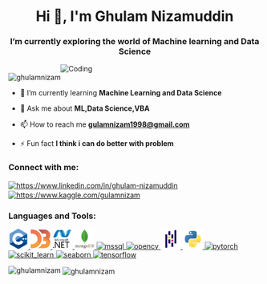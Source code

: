 <!--[![MasterHead](https://1.bp.blogspot.com/-7A4WynwLsM... )](https://GhulamNizam.io)-->
<h1 align="center">Hi 👋, I'm Ghulam Nizamuddin</h1>
<h3 align="center">I’m currently exploring the world of Machine learning and Data Science</h3>
<img align ="right" alt = "Coding" width ="400" src = "https://cdn.dribbble.com/users/1081898/screenshots/6068596/01.gif">

<p align="left"> <img src="https://komarev.com/ghpvc/?username=ghulamnizam&label=Profile%20views&color=0e75b6&style=flat" alt="ghulamnizam" /> </p>

- 🌱 I’m currently learning **Machine Learning and Data Science**

- 💬 Ask me about **ML,Data Science,VBA**

- 📫 How to reach me **gulamnizam1998@gmail.com**

- ⚡ Fun fact **I think i can do better with problem**

<h3 align="left">Connect with me:</h3>
<p align="left">
<a href="https://linkedin.com/in/https://www.linkedin.com/in/ghulam-nizamuddin" target="blank"><img align="center" src="https://raw.githubusercontent.com/rahuldkjain/github-profile-readme-generator/master/src/images/icons/Social/linked-in-alt.svg" alt="https://www.linkedin.com/in/ghulam-nizamuddin" height="30" width="40" /></a>
<a href="https://kaggle.com/https://www.kaggle.com/gulamnizam" target="blank"><img align="center" src="https://raw.githubusercontent.com/rahuldkjain/github-profile-readme-generator/master/src/images/icons/Social/kaggle.svg" alt="https://www.kaggle.com/gulamnizam" height="30" width="40" /></a>
</p>

<h3 align="left">Languages and Tools:</h3>
<p align="left"> <a href="https://www.w3schools.com/cpp/" target="_blank" rel="noreferrer"> <img src="https://raw.githubusercontent.com/devicons/devicon/master/icons/cplusplus/cplusplus-original.svg" alt="cplusplus" width="40" height="40"/> </a> <a href="https://d3js.org/" target="_blank" rel="noreferrer"> <img src="https://raw.githubusercontent.com/devicons/devicon/master/icons/d3js/d3js-original.svg" alt="d3js" width="40" height="40"/> </a> <a href="https://dotnet.microsoft.com/" target="_blank" rel="noreferrer"> <img src="https://raw.githubusercontent.com/devicons/devicon/master/icons/dot-net/dot-net-original-wordmark.svg" alt="dotnet" width="40" height="40"/> </a> <a href="https://www.mongodb.com/" target="_blank" rel="noreferrer"> <img src="https://raw.githubusercontent.com/devicons/devicon/master/icons/mongodb/mongodb-original-wordmark.svg" alt="mongodb" width="40" height="40"/> </a> <a href="https://www.microsoft.com/en-us/sql-server" target="_blank" rel="noreferrer"> <img src="https://www.svgrepo.com/show/303229/microsoft-sql-server-logo.svg" alt="mssql" width="40" height="40"/> </a> <a href="https://opencv.org/" target="_blank" rel="noreferrer"> <img src="https://www.vectorlogo.zone/logos/opencv/opencv-icon.svg" alt="opencv" width="40" height="40"/> </a> <a href="https://pandas.pydata.org/" target="_blank" rel="noreferrer"> <img src="https://raw.githubusercontent.com/devicons/devicon/2ae2a900d2f041da66e950e4d48052658d850630/icons/pandas/pandas-original.svg" alt="pandas" width="40" height="40"/> </a> <a href="https://www.python.org" target="_blank" rel="noreferrer"> <img src="https://raw.githubusercontent.com/devicons/devicon/master/icons/python/python-original.svg" alt="python" width="40" height="40"/> </a> <a href="https://pytorch.org/" target="_blank" rel="noreferrer"> <img src="https://www.vectorlogo.zone/logos/pytorch/pytorch-icon.svg" alt="pytorch" width="40" height="40"/> </a> <a href="https://scikit-learn.org/" target="_blank" rel="noreferrer"> <img src="https://upload.wikimedia.org/wikipedia/commons/0/05/Scikit_learn_logo_small.svg" alt="scikit_learn" width="40" height="40"/> </a> <a href="https://seaborn.pydata.org/" target="_blank" rel="noreferrer"> <img src="https://seaborn.pydata.org/_images/logo-mark-lightbg.svg" alt="seaborn" width="40" height="40"/> </a> <a href="https://www.tensorflow.org" target="_blank" rel="noreferrer"> <img src="https://www.vectorlogo.zone/logos/tensorflow/tensorflow-icon.svg" alt="tensorflow" width="40" height="40"/> </a> </p>

<p><img align="left" src="https://github-readme-stats.vercel.app/api/top-langs?username=ghulamnizam&show_icons=true&locale=en&layout=compact&amp;theme=tokyonight" alt="ghulamnizam" /></p>

<p>&nbsp;<img align="center" src="https://github-readme-stats.vercel.app/api?username=ghulamnizam&show_icons=true&locale=en&amp;theme=tokyonight" style="max-width: 100%;" alt="ghulamnizam" /></p>

<!--<img align="center" src="https://github-readme-stats.vercel.app/api?username=ghulamnizam&show_icons=true&locale=en" alt="ghulamnizam" data-canonical-src="https://github-readme-stats.vercel.app/api?username=ghulamNizam&amp;show_icons=true&amp;locale=en&amp;theme=tokyonight" style="max-width: 100%;">-->

<!--<p><img align="center" src="https://github-readme-streak-stats.herokuapp.com/?user=ghulamnizam&" alt="ghulamnizam" /></p>-->
